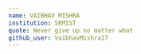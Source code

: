 ```yaml
---
name: VAIBHAV MISHRA
institution: SRMIST
quote: Never give up no matter what
github_user: VaibhavMishra17
---
```

